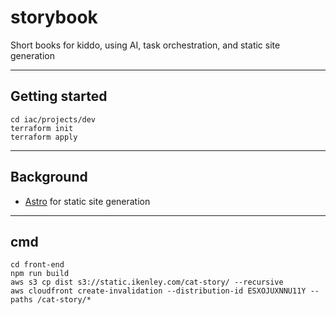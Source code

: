 # storybook

Short books for kiddo, using AI, task orchestration, and static site generation

---

## Getting started

```
cd iac/projects/dev
terraform init
terraform apply
```

---

## Background

- [Astro](https://astro.build/) for static site generation

---

## cmd

```
cd front-end
npm run build
aws s3 cp dist s3://static.ikenley.com/cat-story/ --recursive
aws cloudfront create-invalidation --distribution-id ESXOJUXNNU11Y --paths /cat-story/*
```
